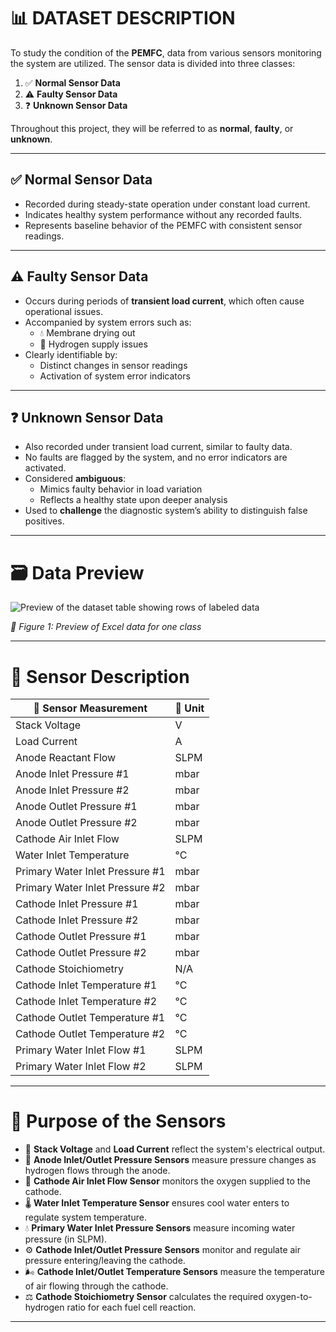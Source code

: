 # 📊 DATASET DESCRIPTION

To study the condition of the **PEMFC**, data from various sensors monitoring the system are utilized. The sensor data is divided into three classes:

1. ✅ **Normal Sensor Data**
2. ⚠️ **Faulty Sensor Data**
3. ❓ **Unknown Sensor Data**

Throughout this project, they will be referred to as **normal**, **faulty**, or **unknown**.

---

## ✅ Normal Sensor Data

- Recorded during steady-state operation under constant load current.  
- Indicates healthy system performance without any recorded faults.  
- Represents baseline behavior of the PEMFC with consistent sensor readings.

---

## ⚠️ Faulty Sensor Data

- Occurs during periods of **transient load current**, which often cause operational issues.
- Accompanied by system errors such as:
  - 💧 Membrane drying out  
  - 🔋 Hydrogen supply issues  
- Clearly identifiable by:
  - Distinct changes in sensor readings  
  - Activation of system error indicators

---

## ❓ Unknown Sensor Data

- Also recorded under transient load current, similar to faulty data.  
- No faults are flagged by the system, and no error indicators are activated.  
- Considered **ambiguous**:
  - Mimics faulty behavior in load variation  
  - Reflects a healthy state upon deeper analysis  
- Used to **challenge** the diagnostic system’s ability to distinguish false positives.

---

# 🗃️ Data Preview

![Preview of the dataset table showing rows of labeled data](Images/datasetPreview.png)

*📌 Figure 1: Preview of Excel data for one class*

---

# 🧪 Sensor Description

| 🧾 **Sensor Measurement**          | 📐 **Unit** |
|-----------------------------------|-------------|
| Stack Voltage                     | V           |
| Load Current                      | A           |
| Anode Reactant Flow               | SLPM        |
| Anode Inlet Pressure #1           | mbar        |
| Anode Inlet Pressure #2           | mbar        |
| Anode Outlet Pressure #1          | mbar        |
| Anode Outlet Pressure #2          | mbar        |
| Cathode Air Inlet Flow            | SLPM        |
| Water Inlet Temperature           | °C          |
| Primary Water Inlet Pressure #1   | mbar        |
| Primary Water Inlet Pressure #2   | mbar        |
| Cathode Inlet Pressure #1         | mbar        |
| Cathode Inlet Pressure #2         | mbar        |
| Cathode Outlet Pressure #1        | mbar        |
| Cathode Outlet Pressure #2        | mbar        |
| Cathode Stoichiometry             | N/A         |
| Cathode Inlet Temperature #1      | °C          |
| Cathode Inlet Temperature #2      | °C          |
| Cathode Outlet Temperature #1     | °C          |
| Cathode Outlet Temperature #2     | °C          |
| Primary Water Inlet Flow #1       | SLPM        |
| Primary Water Inlet Flow #2       | SLPM        |

---

# 🎯 Purpose of the Sensors

- 🔌 **Stack Voltage** and **Load Current** reflect the system's electrical output.
- 🧪 **Anode Inlet/Outlet Pressure Sensors** measure pressure changes as hydrogen flows through the anode.
- 💨 **Cathode Air Inlet Flow Sensor** monitors the oxygen supplied to the cathode.
- 🌡️ **Water Inlet Temperature Sensor** ensures cool water enters to regulate system temperature.
- 💧 **Primary Water Inlet Pressure Sensors** measure incoming water pressure (in SLPM).
- ⚙️ **Cathode Inlet/Outlet Pressure Sensors** monitor and regulate air pressure entering/leaving the cathode.
- 🌬️ **Cathode Inlet/Outlet Temperature Sensors** measure the temperature of air flowing through the cathode.
- ⚖️ **Cathode Stoichiometry Sensor** calculates the required oxygen-to-hydrogen ratio for each fuel cell reaction.

---


